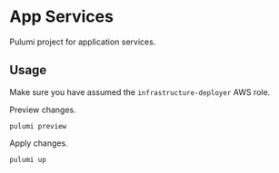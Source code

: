 # App Services
Pulumi project for application services.

## Usage
Make sure you have assumed the `infrastructure-deployer` AWS role.

Preview changes.
```
pulumi preview
```

Apply changes.
```
pulumi up
```

